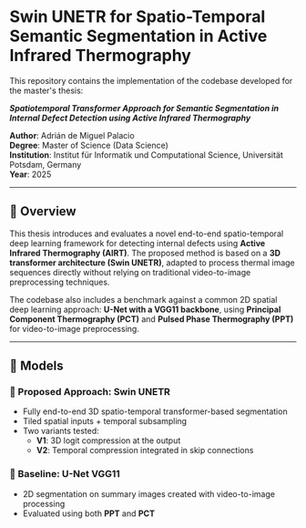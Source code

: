 # Swin UNETR for Spatio-Temporal Semantic Segmentation in Active Infrared Thermography

This repository contains the implementation of the codebase developed for the master's thesis:

**_Spatiotemporal Transformer Approach for Semantic Segmentation in Internal Defect Detection using Active Infrared Thermography_**

**Author**: Adrián de Miguel Palacio  
**Degree**: Master of Science (Data Science)  
**Institution**: Institut für Informatik und Computational Science, Universität Potsdam, Germany  
**Year**: 2025

---

## 🧠 Overview

This thesis introduces and evaluates a novel end-to-end spatio-temporal deep learning framework for detecting internal defects using **Active Infrared Thermography (AIRT)**. The proposed method is based on a **3D transformer architecture (Swin UNETR)**, adapted to process thermal image sequences directly without relying on traditional video-to-image preprocessing techniques.

The codebase also includes a benchmark against a common 2D spatial deep learning approach: **U-Net with a VGG11 backbone**, using **Principal Component Thermography (PCT)** and **Pulsed Phase Thermography (PPT)** for video-to-image preprocessing.

---

## 🧩 Models

### 🔷 Proposed Approach: Swin UNETR

- Fully end-to-end 3D spatio-temporal transformer-based segmentation
- Tiled spatial inputs + temporal subsampling
- Two variants tested:
  - **V1**: 3D logit compression at the output
  - **V2**: Temporal compression integrated in skip connections

### 🔶 Baseline: U-Net VGG11

- 2D segmentation on summary images created with video-to-image processing
- Evaluated using both **PPT** and **PCT**



